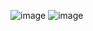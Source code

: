 ![image](https://user-images.githubusercontent.com/71073152/166114208-dd48b4e2-ecf3-42bd-bb91-6d9d4759e264.png)
![image](https://user-images.githubusercontent.com/71073152/166114217-2ee4c9e9-6460-4ebf-bd95-7050bffed82e.png)
